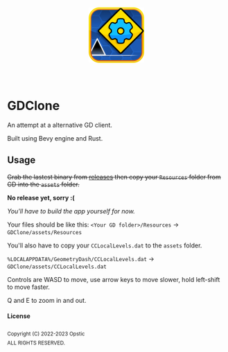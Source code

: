 <h1 align="center">
    <img src="https://github.com/opstic/gdclone/raw/main/assets/icon.png" alt="Logo" width="128" height="128">
</h1>

<br />

# GDClone

An attempt at a alternative GD client.

Built using Bevy engine and Rust.

## Usage

~~Grab the lastest binary from [releases](https://github.com/opstic/gdclone/releases) then copy your `Resources` folder from GD into the `assets` folder.~~

**No release yet, sorry :(**

*You'll have to build the app yourself for now.*

Your files should be like this: `<Your GD folder>/Resources` -> `GDClone/assets/Resources`

You'll also have to copy your `CCLocalLevels.dat` to the `assets` folder.

`%LOCALAPPDATA%/GeometryDash/CCLocalLevels.dat` -> `GDClone/assets/CCLocalLevels.dat`

Controls are WASD to move, use arrow keys to move slower, hold left-shift to move faster.

Q and E to zoom in and out.
<br>
#### License
<sub>
Copyright (C) 2022-2023 Opstic
</sub>
</br>
<sub>
ALL RIGHTS RESERVED.
</sub>
<br>
